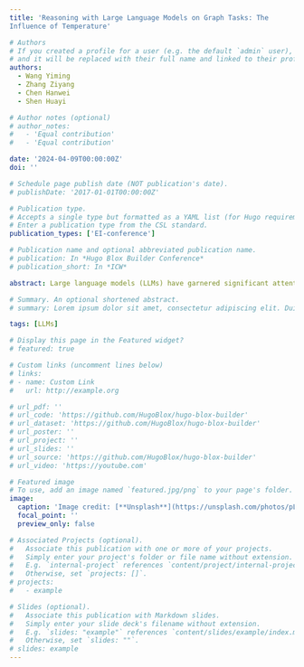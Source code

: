 ```yaml
---
title: 'Reasoning with Large Language Models on Graph Tasks: The
Influence of Temperature'

# Authors
# If you created a profile for a user (e.g. the default `admin` user), write the username (folder name) here
# and it will be replaced with their full name and linked to their profile.
authors:
  - Wang Yiming 
  - Zhang Ziyang
  - Chen Hanwei
  - Shen Huayi

# Author notes (optional)
# author_notes:
#   - 'Equal contribution'
#   - 'Equal contribution'

date: '2024-04-09T00:00:00Z'
doi: ''

# Schedule page publish date (NOT publication's date).
# publishDate: '2017-01-01T00:00:00Z'

# Publication type.
# Accepts a single type but formatted as a YAML list (for Hugo requirements).
# Enter a publication type from the CSL standard.
publication_types: ['EI-conference']

# Publication name and optional abbreviated publication name.
# publication: In *Hugo Blox Builder Conference*
# publication_short: In *ICW*

abstract: Large language models (LLMs) have garnered significant attention due to their impressive performance across various fields. Consequently, numerous researchers are exploring the potential of applying these models to graph problems. However, the effect of the temperature coefficient on graph reasoning within large models remains underexplored. To this end, we investigate the effect of temperature by using NLGraph as a benchmark. We aim to explore the effect of varying the temperature parameter in the discrete range of 0 to 1 on the models’ inference performance. The experimental results show that the LLMs’ sensitivity to temperature varies across tasks at different difficulty levels. In most cases, the accuracy is higher at moderate temperatures and lower at extreme temperature settings, suggesting that proper temperature tuning can improve inference performance. In addition, the effect of temperature change on accuracy is more significant in the shortest path problem. As the temperature increases, the tendency of the model to explore different solutions increases and the creativity and disorder of the response increases, leading to a decrease in accuracy and causing an increase in the rate of change.

# Summary. An optional shortened abstract.
# summary: Lorem ipsum dolor sit amet, consectetur adipiscing elit. Duis posuere tellus ac convallis placerat. Proin tincidunt magna sed ex sollicitudin condimentum.

tags: [LLMs]

# Display this page in the Featured widget?
# featured: true

# Custom links (uncomment lines below)
# links:
# - name: Custom Link
#   url: http://example.org

# url_pdf: ''
# url_code: 'https://github.com/HugoBlox/hugo-blox-builder'
# url_dataset: 'https://github.com/HugoBlox/hugo-blox-builder'
# url_poster: ''
# url_project: ''
# url_slides: ''
# url_source: 'https://github.com/HugoBlox/hugo-blox-builder'
# url_video: 'https://youtube.com'

# Featured image
# To use, add an image named `featured.jpg/png` to your page's folder.
image:
  caption: 'Image credit: [**Unsplash**](https://unsplash.com/photos/pLCdAaMFLTE)'
  focal_point: ''
  preview_only: false

# Associated Projects (optional).
#   Associate this publication with one or more of your projects.
#   Simply enter your project's folder or file name without extension.
#   E.g. `internal-project` references `content/project/internal-project/index.md`.
#   Otherwise, set `projects: []`.
# projects:
#   - example

# Slides (optional).
#   Associate this publication with Markdown slides.
#   Simply enter your slide deck's filename without extension.
#   E.g. `slides: "example"` references `content/slides/example/index.md`.
#   Otherwise, set `slides: ""`.
# slides: example
---
```


<!-- {{% callout note %}}
Click the _Cite_ button above to demo the feature to enable visitors to import publication metadata into their reference management software.
{{% /callout %}}

{{% callout note %}}
Create your slides in Markdown - click the _Slides_ button to check out the example.
{{% /callout %}}

Add the publication's **full text** or **supplementary notes** here. You can use rich formatting such as including [code, math, and images](https://docs.hugoblox.com/content/writing-markdown-latex/). -->
